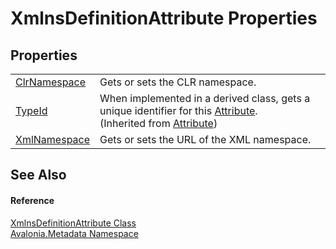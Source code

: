 # XmlnsDefinitionAttribute Properties




## Properties
<table>
<tr>
<td><a href="P_Avalonia_Metadata_XmlnsDefinitionAttribute_ClrNamespace">ClrNamespace</a></td>
<td>Gets or sets the CLR namespace.</td>
</tr>
<tr>
<td><a href="https://learn.microsoft.com/dotnet/api/system.attribute.typeid" target="_blank" rel="noopener noreferrer">TypeId</a></td>
<td>When implemented in a derived class, gets a unique identifier for this <a href="https://learn.microsoft.com/dotnet/api/system.attribute" target="_blank" rel="noopener noreferrer">Attribute</a>.<br />(Inherited from <a href="https://learn.microsoft.com/dotnet/api/system.attribute" target="_blank" rel="noopener noreferrer">Attribute</a>)</td>
</tr>
<tr>
<td><a href="P_Avalonia_Metadata_XmlnsDefinitionAttribute_XmlNamespace">XmlNamespace</a></td>
<td>Gets or sets the URL of the XML namespace.</td>
</tr>
</table>

## See Also


#### Reference
<a href="T_Avalonia_Metadata_XmlnsDefinitionAttribute">XmlnsDefinitionAttribute Class</a>  
<a href="N_Avalonia_Metadata">Avalonia.Metadata Namespace</a>  

